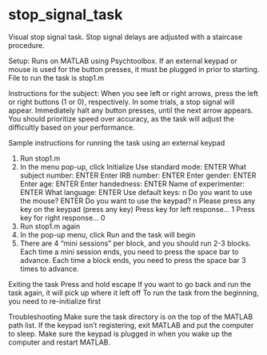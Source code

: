 # stop_signal_task

Visual stop signal task. Stop signal delays are adjusted with a staircase procedure.

Setup:
Runs on MATLAB using Psychtoolbox.
If an external keypad or mouse is used for the button presses, it must be plugged in prior to starting.
File to run the task is stop1.m

Instructions for the subject:
When you see left or right arrows, press the left or right buttons (1 or 0), respectively. In some trials, a stop signal will appear. Immediately halt any button presses, until the next arrow appears. You should prioritize speed over accuracy, as the task will adjust the difficultly based on your performance.

Sample instructions for running the task using an external keypad
1.	Run stop1.m
2.	In the menu pop-up, click Initialize
    Use standard mode: ENTER
    What subject number: ENTER
    Enter IRB number: ENTER
    Enter gender: ENTER
    Enter age: ENTER
    Enter handedness: ENTER
    Name of experimenter: ENTER
    What language: ENTER
    Use default keys: n
    Do you want to use the mouse? ENTER
    Do you want to use the keypad? n
    Please press any key on the keypad (press any key)
    Press key for left response… 1
    Press key for right response… 0
3.	Run stop1.m again
4.  In the pop-up menu, click Run and the task will begin
5.	There are 4 “mini sessions” per block, and you should run 2-3 blocks. Each time a mini session ends, you need to press the space bar to advance. Each time a block ends, you need to press the space bar 3 times to advance.

Exiting the task
Press and hold escape
If you want to go back and run the task again, it will pick up where it left off
To run the task from the beginning, you need to re-initialize first

Troubleshooting
Make sure the task directory is on the top of the MATLAB path list.
If the keypad isn’t registering, exit MATLAB and put the computer to sleep. Make sure the keypad is plugged in when you wake up the computer and restart MATLAB.
